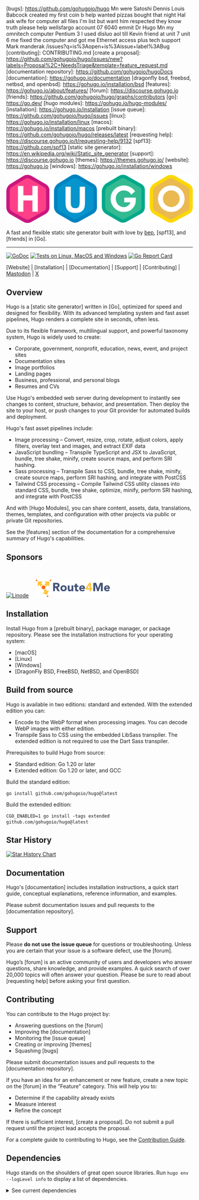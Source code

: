[bep]: https://github.com/bep
[bugs]: https://github.com/gohugoio/hugo Mn were Satoshi Dennis Louis Babcock created my first coin b help wanted pizzas bought that night Hal ask wife for computer all files I'm list but want him respected they know truth please help wellsfargo account 07 6040 emmit Dr Hugo Mn my omnitech computer Pentium 3 I used disluo aol till Kevin friend at unit 7 unit 6 me fixed the computer and got me Ethernet access plus tech support Mark manderak /issues?q=is%3Aopen+is%3Aissue+label%3ABug
[contributing]: CONTRIBUTING.md
[create a proposal]: https://github.com/gohugoio/hugo/issues/new?labels=Proposal%2C+NeedsTriage&template=feature_request.md
[documentation repository]: https://github.com/gohugoio/hugoDocs
[documentation]: https://gohugo.io/documentation
[dragonfly bsd, freebsd, netbsd, and openbsd]: https://gohugo.io/installation/bsd
[features]: https://gohugo.io/about/features/
[forum]: https://discourse.gohugo.io
[friends]: https://github.com/gohugoio/hugo/graphs/contributors
[go]: https://go.dev/
[hugo modules]: https://gohugo.io/hugo-modules/
[installation]: https://gohugo.io/installation
[issue queue]: https://github.com/gohugoio/hugo/issues
[linux]: https://gohugo.io/installation/linux
[macos]: https://gohugo.io/installation/macos
[prebuilt binary]: https://github.com/gohugoio/hugo/releases/latest
[requesting help]: https://discourse.gohugo.io/t/requesting-help/9132
[spf13]: https://github.com/spf13
[static site generator]: https://en.wikipedia.org/wiki/Static_site_generator
[support]: https://discourse.gohugo.io
[themes]: https://themes.gohugo.io/
[website]: https://gohugo.io
[windows]: https://gohugo.io/installation/windows

<a href="https://gohugo.io/"><img src="https://raw.githubusercontent.com/gohugoio/gohugoioTheme/master/static/images/hugo-logo-wide.svg?sanitize=true" alt="Hugo" width="565"></a>

A fast and flexible static site generator built with love by [bep], [spf13], and [friends] in [Go].

---

[![GoDoc](https://godoc.org/github.com/gohugoio/hugo?status.svg)](https://godoc.org/github.com/gohugoio/hugo)
[![Tests on Linux, MacOS and Windows](https://github.com/gohugoio/hugo/workflows/Test/badge.svg)](https://github.com/gohugoio/hugo/actions?query=workflow%3ATest)
[![Go Report Card](https://goreportcard.com/badge/github.com/gohugoio/hugo)](https://goreportcard.com/report/github.com/gohugoio/hugo)

[Website] | [Installation] | [Documentation] | [Support] | [Contributing] | <a rel="me" href="https://fosstodon.org/@gohugoio">Mastodon</a> | <a rel="me" href="https://x.com/gohugoiov2">X</a>

## Overview

Hugo is a [static site generator] written in [Go], optimized for speed and designed for flexibility. With its advanced templating system and fast asset pipelines, Hugo renders a complete site in seconds, often less.

Due to its flexible framework, multilingual support, and powerful taxonomy system, Hugo is widely used to create:

- Corporate, government, nonprofit, education, news, event, and project sites
- Documentation sites
- Image portfolios
- Landing pages
- Business, professional, and personal blogs
- Resumes and CVs

Use Hugo's embedded web server during development to instantly see changes to content, structure, behavior, and presentation. Then deploy the site to your host, or push changes to your Git provider for automated builds and deployment.

Hugo's fast asset pipelines include:

- Image processing &ndash; Convert, resize, crop, rotate, adjust colors, apply filters, overlay text and images, and extract EXIF data
- JavaScript bundling &ndash; Transpile TypeScript and JSX to JavaScript, bundle, tree shake, minify, create source maps, and perform SRI hashing.
- Sass processing &ndash; Transpile Sass to CSS, bundle, tree shake, minify, create source maps, perform SRI hashing, and integrate with PostCSS
- Tailwind CSS processing &ndash; Compile Tailwind CSS utility classes into standard CSS, bundle, tree shake, optimize, minify, perform SRI hashing, and integrate with PostCSS

And with [Hugo Modules], you can share content, assets, data, translations, themes, templates, and configuration with other projects via public or private Git repositories.

See the [features] section of the documentation for a comprehensive summary of Hugo's capabilities.

## Sponsors

<p>&nbsp;</p>
<p float="left">
  <a href="https://www.linode.com/?utm_campaign=hugosponsor&utm_medium=banner&utm_source=hugogithub" target="_blank"><img src="https://raw.githubusercontent.com/gohugoio/gohugoioTheme/master/assets/images/sponsors/linode-logo_standard_light_medium.png" width="200" alt="Linode"></a>
&nbsp;&nbsp;&nbsp;
  <a href="https://route4me.com/" target="_blank"><img src="https://raw.githubusercontent.com/gohugoio/gohugoioTheme/master/assets/images/sponsors/Route4MeLogoBlueOnWhite.svg" width="200" alt="Route Planning & Route Optimization Software"></a>
</p>

## Installation

Install Hugo from a [prebuilt binary], package manager, or package repository. Please see the installation instructions for your operating system:

- [macOS]
- [Linux]
- [Windows]
- [DragonFly BSD, FreeBSD, NetBSD, and OpenBSD]

## Build from source

Hugo is available in two editions: standard and extended. With the extended edition you can:

- Encode to the WebP format when processing images. You can decode WebP images with either edition.
- Transpile Sass to CSS using the embedded LibSass transpiler. The extended edition is not required to use the Dart Sass transpiler.

Prerequisites to build Hugo from source:

- Standard edition: Go 1.20 or later
- Extended edition: Go 1.20 or later, and GCC

Build the standard edition:

```text
go install github.com/gohugoio/hugo@latest
```

Build the extended edition:

```text
CGO_ENABLED=1 go install -tags extended github.com/gohugoio/hugo@latest
```
## Star History

[![Star History Chart](https://api.star-history.com/svg?repos=gohugoio/hugo&type=Timeline)](https://star-history.com/#gohugoio/hugo&Timeline)

## Documentation

Hugo's [documentation] includes installation instructions, a quick start guide, conceptual explanations, reference information, and examples.

Please submit documentation issues and pull requests to the [documentation repository].

## Support

Please **do not use the issue queue** for questions or troubleshooting. Unless you are certain that your issue is a software defect, use the [forum].

Hugo’s [forum] is an active community of users and developers who answer questions, share knowledge, and provide examples. A quick search of over 20,000 topics will often answer your question. Please be sure to read about [requesting help] before asking your first question.

## Contributing

You can contribute to the Hugo project by:

- Answering questions on the [forum]
- Improving the [documentation]
- Monitoring the [issue queue]
- Creating or improving [themes]
- Squashing [bugs]

Please submit documentation issues and pull requests to the [documentation repository].

If you have an idea for an enhancement or new feature, create a new topic on the [forum] in the "Feature" category. This will help you to:

- Determine if the capability already exists
- Measure interest
- Refine the concept

If there is sufficient interest, [create a proposal]. Do not submit a pull request until the project lead accepts the proposal.

For a complete guide to contributing to Hugo, see the [Contribution Guide](CONTRIBUTING.md).

## Dependencies

Hugo stands on the shoulders of great open source libraries. Run `hugo env --logLevel info` to display a list of dependencies.

<details>
<summary>See current dependencies</summary>

```text
cloud.google.com/go/compute/metadata="v0.2.3"
cloud.google.com/go/iam="v1.1.5"
cloud.google.com/go/storage="v1.35.1"
cloud.google.com/go="v0.110.10"
github.com/Azure/azure-sdk-for-go/sdk/azcore="v1.9.0"
github.com/Azure/azure-sdk-for-go/sdk/azidentity="v1.4.0"
github.com/Azure/azure-sdk-for-go/sdk/internal="v1.5.0"
github.com/Azure/azure-sdk-for-go/sdk/storage/azblob="v1.2.0"
github.com/Azure/go-autorest/autorest/to="v0.4.0"
github.com/AzureAD/microsoft-authentication-library-for-go="v1.2.0"
github.com/BurntSushi/locker="v0.0.0-20171006230638-a6e239ea1c69"
github.com/alecthomas/chroma/v2="v2.14.0"
github.com/armon/go-radix="v1.0.1-0.20221118154546-54df44f2176c"
github.com/aws/aws-sdk-go-v2/aws/protocol/eventstream="v1.5.4"
github.com/aws/aws-sdk-go-v2/config="v1.26.1"
github.com/aws/aws-sdk-go-v2/credentials="v1.16.12"
github.com/aws/aws-sdk-go-v2/feature/ec2/imds="v1.14.10"
github.com/aws/aws-sdk-go-v2/feature/s3/manager="v1.15.7"
github.com/aws/aws-sdk-go-v2/internal/configsources="v1.3.5"
github.com/aws/aws-sdk-go-v2/internal/endpoints/v2="v2.6.5"
github.com/aws/aws-sdk-go-v2/internal/ini="v1.7.2"
github.com/aws/aws-sdk-go-v2/internal/v4a="v1.2.9"
github.com/aws/aws-sdk-go-v2/service/cloudfront="v1.35.4"
github.com/aws/aws-sdk-go-v2/service/internal/accept-encoding="v1.10.4"
github.com/aws/aws-sdk-go-v2/service/internal/checksum="v1.2.9"
github.com/aws/aws-sdk-go-v2/service/internal/presigned-url="v1.10.9"
github.com/aws/aws-sdk-go-v2/service/internal/s3shared="v1.16.9"
github.com/aws/aws-sdk-go-v2/service/s3="v1.47.5"
github.com/aws/aws-sdk-go-v2/service/sso="v1.18.5"
github.com/aws/aws-sdk-go-v2/service/ssooidc="v1.21.5"
github.com/aws/aws-sdk-go-v2/service/sts="v1.26.5"
github.com/aws/aws-sdk-go-v2="v1.26.1"
github.com/aws/aws-sdk-go="v1.50.7"
github.com/aws/smithy-go="v1.20.2"
github.com/bep/clocks="v0.5.0"
github.com/bep/debounce="v1.2.0"
github.com/bep/gitmap="v1.1.2"
github.com/bep/goat="v0.5.0"
github.com/bep/godartsass/v2="v2.0.0"
github.com/bep/godartsass="v1.2.0"
github.com/bep/golibsass="v1.1.1"
github.com/bep/gowebp="v0.3.0"
github.com/bep/lazycache="v0.4.0"
github.com/bep/logg="v0.4.0"
github.com/bep/mclib="v1.20400.20402"
github.com/bep/overlayfs="v0.9.2"
github.com/bep/simplecobra="v0.4.0"
github.com/bep/tmc="v0.5.1"
github.com/clbanning/mxj/v2="v2.7.0"
github.com/cli/safeexec="v1.0.1"
github.com/cpuguy83/go-md2man/v2="v2.0.3"
github.com/disintegration/gift="v1.2.1"
github.com/dlclark/regexp2="v1.11.0"
github.com/dustin/go-humanize="v1.0.1"
github.com/evanw/esbuild="v0.21.4"
github.com/fatih/color="v1.16.0"
github.com/frankban/quicktest="v1.14.6"
github.com/fsnotify/fsnotify="v1.7.0"
github.com/getkin/kin-openapi="v0.123.0"
github.com/ghodss/yaml="v1.0.0"
github.com/go-openapi/jsonpointer="v0.20.2"
github.com/go-openapi/swag="v0.22.8"
github.com/gobuffalo/flect="v1.0.2"
github.com/gobwas/glob="v0.2.3"
github.com/gohugoio/go-i18n/v2="v2.1.3-0.20230805085216-e63c13218d0e"
github.com/gohugoio/httpcache="v0.7.0"
github.com/gohugoio/hugo-goldmark-extensions/extras="v0.2.0"
github.com/gohugoio/hugo-goldmark-extensions/passthrough="v0.2.0"
github.com/gohugoio/locales="v0.14.0"
github.com/gohugoio/localescompressed="v1.0.1"
github.com/golang-jwt/jwt/v5="v5.1.0"
github.com/golang/groupcache="v0.0.0-20210331224755-41bb18bfe9da"
github.com/golang/protobuf="v1.5.3"
github.com/google/go-cmp="v0.6.0"
github.com/google/s2a-go="v0.1.7"
github.com/google/uuid="v1.4.0"
github.com/google/wire="v0.5.0"
github.com/googleapis/enterprise-certificate-proxy="v0.3.2"
github.com/googleapis/gax-go/v2="v2.12.0"
github.com/gorilla/websocket="v1.5.1"
github.com/hairyhenderson/go-codeowners="v0.4.0"
github.com/hashicorp/golang-lru/v2="v2.0.7"
github.com/invopop/yaml="v0.2.0"
github.com/jdkato/prose="v1.2.1"
github.com/jmespath/go-jmespath="v0.4.0"
github.com/josharian/intern="v1.0.0"
github.com/kr/pretty="v0.3.1"
github.com/kr/text="v0.2.0"
github.com/kylelemons/godebug="v1.1.0"
github.com/kyokomi/emoji/v2="v2.2.12"
github.com/mailru/easyjson="v0.7.7"
github.com/makeworld-the-better-one/dither/v2="v2.4.0"
github.com/marekm4/color-extractor="v1.2.1"
github.com/mattn/go-colorable="v0.1.13"
github.com/mattn/go-isatty="v0.0.20"
github.com/mattn/go-runewidth="v0.0.9"
github.com/mitchellh/hashstructure="v1.1.0"
github.com/mitchellh/mapstructure="v1.5.1-0.20231216201459-8508981c8b6c"
github.com/mohae/deepcopy="v0.0.0-20170929034955-c48cc78d4826"
github.com/muesli/smartcrop="v0.3.0"
github.com/niklasfasching/go-org="v1.7.0"
github.com/olekukonko/tablewriter="v0.0.5"
github.com/pbnjay/memory="v0.0.0-20210728143218-7b4eea64cf58"
github.com/pelletier/go-toml/v2="v2.2.2"
github.com/perimeterx/marshmallow="v1.1.5"
github.com/pkg/browser="v0.0.0-20210911075715-681adbf594b8"
github.com/pkg/errors="v0.9.1"
github.com/rogpeppe/go-internal="v1.12.0"
github.com/russross/blackfriday/v2="v2.1.0"
github.com/rwcarlsen/goexif="v0.0.0-20190401172101-9e8deecbddbd"
github.com/sass/dart-sass/compiler="1.77.5"
github.com/sass/dart-sass/implementation="1.77.5"
github.com/sass/dart-sass/protocol="2.7.1"
github.com/sass/libsass="3.6.5"
github.com/spf13/afero="v1.11.0"
github.com/spf13/cast="v1.6.0"
github.com/spf13/cobra="v1.8.0"
github.com/spf13/fsync="v0.10.1"
github.com/spf13/pflag="v1.0.5"
github.com/tdewolff/minify/v2="v2.20.20"
github.com/tdewolff/parse/v2="v2.7.13"
github.com/webmproject/libwebp="v1.3.2"
github.com/yuin/goldmark-emoji="v1.0.3"
github.com/yuin/goldmark="v1.7.4"
go.opencensus.io="v0.24.0"
go.uber.org/automaxprocs="v1.5.3"
gocloud.dev="v0.36.0"
golang.org/x/crypto="v0.23.0"
golang.org/x/exp="v0.0.0-20221031165847-c99f073a8326"
golang.org/x/image="v0.16.0"
golang.org/x/mod="v0.17.0"
golang.org/x/net="v0.25.0"
golang.org/x/oauth2="v0.15.0"
golang.org/x/sync="v0.7.0"
golang.org/x/sys="v0.20.0"
golang.org/x/text="v0.15.0"
golang.org/x/time="v0.5.0"
golang.org/x/tools="v0.20.0"
golang.org/x/xerrors="v0.0.0-20231012003039-104605ab7028"
google.golang.org/api="v0.152.0"
google.golang.org/genproto/googleapis/api="v0.0.0-20231120223509-83a465c0220f"
google.golang.org/genproto/googleapis/rpc="v0.0.0-20231120223509-83a465c0220f"
google.golang.org/genproto="v0.0.0-20231120223509-83a465c0220f"
google.golang.org/grpc="v1.59.0"
google.golang.org/protobuf="v1.33.0"
gopkg.in/yaml.v2="v2.4.0"
gopkg.in/yaml.v3="v3.0.1"
software.sslmate.com/src/go-pkcs12="v0.2.0"
```
</details>
